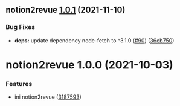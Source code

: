## notion2revue [1.0.1](https://github.com/shunkakinoki/packages/compare/notion2revue@1.0.0...notion2revue@1.0.1) (2021-11-10)

### Bug Fixes

- **deps:** update dependency node-fetch to ^3.1.0 ([#90](https://github.com/shunkakinoki/packages/issues/90)) ([36eb750](https://github.com/shunkakinoki/packages/commit/36eb7506efca9837b3c434d89b84255dcde0db9a))

# notion2revue 1.0.0 (2021-10-03)

### Features

- ini notion2revue ([3187593](https://github.com/shunkakinoki/packages/commit/3187593f0a30bc6792c8e0a43e6b3a888e627efe))
